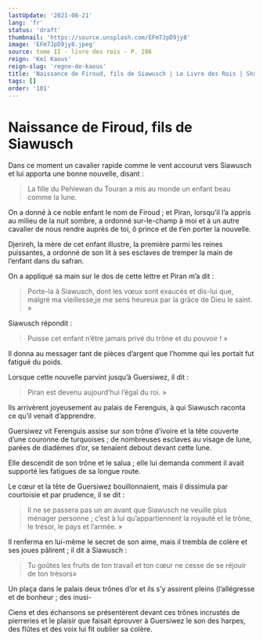 ```yaml
---
lastUpdate: '2021-08-21'
lang: 'fr'
status: 'draft'
thumbnail: 'https://source.unsplash.com/EFm7JpD9jy8'
image: 'EFm7JpD9jy8.jpeg'
source: tome II - livre des rois - P. 286
reign: 'Keï Kaous'
reign-slug: 'regne-de-kaous'
title: 'Naissance de Firoud, fils de Siawusch | Le Livre des Rois | Shâhnâmeh'
tags: []
order: '101'
---
```


<!-- LTeX: language=fr -->

# Naissance de Firoud, fils de Siawusch

Dans ce moment un cavalier rapide comme le vent accourut vers Siawusch et lui apporta une bonne nouvelle, disant :

> La fille du Pehlewan du Touran a mis au monde un enfant beau comme la lune.

On a donné à ce noble enfant le nom de Firoud ; et Piran, lorsqu’il l’a appris au milieu de la nuit sombre, a ordonné sur-le-champ à moi et à un autre cavalier de nous rendre auprès de toi, ô prince et de t’en porter la nouvelle.

Djerireh, la mère de cet enfant illustre, la première parmi les reines puissantes, a ordonné de son lit à ses esclaves de tremper la main de l’enfant dans du safran.

On a appliqué sa main sur le dos de cette lettre et Piran m’a dit :

> Porte-la à Siawusch, dont les vœux sont exaucés et dis-lui que, malgré ma vieillesse,je me sens heureux par la grâce de Dieu le saint. »

Siawusch répondit :

> Puisse cet enfant n’être jamais privé du trône et du pouvoir ! »

Il donna au messager tant de pièces d’argent que l’homme qui les portait fut fatigué du poids.

Lorsque cette nouvelle parvint jusqu’à Guersiwez, il dit :

> Piran est devenu aujourd’hui l’égal du roi. »

Ils arrivèrent joyeusement au palais de Ferenguis, à qui Siawusch raconta ce qu’il venait d’apprendre.

Guersiwez vit Ferenguis assise sur son trône d’ivoire et la tête couverte d’une couronne de turquoises ; de nombreuses esclaves au visage de lune, parées de diadèmes d’or, se tenaient debout devant cette lune.

Elle descendit de son trône et le salua ; elle lui demanda comment il avait supporté les fatigues de sa longue route.

Le cœur et la tête de Guersiwez bouillonnaient, mais il dissimula par courtoisie et par prudence, il se dit :

> Il ne se passera pas un an avant que Siawusch ne veuille plus ménager personne ; c’est à lui qu’appartiennent la royauté et le trône, le trésor, le pays et l’armée. »

Il renferma en lui-même le secret de son aime, mais il trembla de colère et ses joues pâlirent ; il dit à Siawusch :

> Tu goûtes les fruits de ton travail et ton cœur ne cesse de se réjouir de ton trésors»

Un plaça dans le palais deux trônes d’or et ils s’y assirent pleins (l’allégresse et de bonheur ; des inusi-

Ciens et des échansons se présentèrent devant ces trônes incrustés de pierreries et le plaisir que faisait éprouver à Guersiwez le son des harpes, des flûtes et des voix lui fit oublier sa colère.
